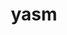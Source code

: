 ---
title: "yasm"
layout: cache
categories: [package, v0.19]
meta: {"versions": ["1.3.0"], "compilers": ["gcc@=11.1.0", "gcc@=7.3.1", "oneapi@=2022.1.0"], "oss": ["amzn2", "ubuntu20.04"], "platforms": ["linux"], "targets": ["aarch64", "neoverse_n1", "x86_64", "x86_64_v3"], "stacks": ["aws-ahug", "aws-ahug-aarch64", "aws-isc", "aws-isc-aarch64", "e4s", "e4s-oneapi", "ml-cpu", "ml-cuda"], "num_specs": 5, "num_specs_by_stack": {"aws-isc-aarch64": 2, "aws-ahug-aarch64": 2, "ml-cuda": 1, "ml-cpu": 1, "aws-isc": 1, "aws-ahug": 1, "e4s": 1, "e4s-oneapi": 1}}
spec_details: [{"hash": "wkvifo2x7hlitrponkvjp6a3uwuwwszt", "compiler": "gcc@=7.3.1", "versions": ["1.3.0"], "os": "amzn2", "platform": "linux", "target": "aarch64", "variants": ["build_system=autotools"], "stacks": ["aws-isc-aarch64", "aws-ahug-aarch64"], "size": "-", "tarball": "https://binaries.spack.io/releases/v0.19/build_cache/linux-amzn2-aarch64/gcc-7.3.1/yasm-1.3.0/linux-amzn2-aarch64-gcc-7.3.1-yasm-1.3.0-wkvifo2x7hlitrponkvjp6a3uwuwwszt.spack"}, {"hash": "oorxvnaxzb745z3tv5dwyvv6ldy57rf3", "compiler": "gcc@=7.3.1", "versions": ["1.3.0"], "os": "amzn2", "platform": "linux", "target": "neoverse_n1", "variants": ["build_system=autotools"], "stacks": ["aws-isc-aarch64", "aws-ahug-aarch64"], "size": "-", "tarball": "https://binaries.spack.io/releases/v0.19/build_cache/linux-amzn2-neoverse_n1/gcc-7.3.1/yasm-1.3.0/linux-amzn2-neoverse_n1-gcc-7.3.1-yasm-1.3.0-oorxvnaxzb745z3tv5dwyvv6ldy57rf3.spack"}, {"hash": "df7rqmz34rdcfkiwgoeykb4zfs2p4ngt", "compiler": "gcc@=7.3.1", "versions": ["1.3.0"], "os": "amzn2", "platform": "linux", "target": "x86_64_v3", "variants": ["build_system=autotools"], "stacks": ["ml-cuda", "ml-cpu", "aws-isc", "aws-ahug"], "size": "-", "tarball": "https://binaries.spack.io/releases/v0.19/build_cache/linux-amzn2-x86_64_v3/gcc-7.3.1/yasm-1.3.0/linux-amzn2-x86_64_v3-gcc-7.3.1-yasm-1.3.0-df7rqmz34rdcfkiwgoeykb4zfs2p4ngt.spack"}, {"hash": "cxoih4iwis5btezuwzeeb5zynt334sra", "compiler": "gcc@=11.1.0", "versions": ["1.3.0"], "os": "ubuntu20.04", "platform": "linux", "target": "x86_64", "variants": ["build_system=autotools"], "stacks": ["e4s"], "size": "-", "tarball": "https://binaries.spack.io/releases/v0.19/build_cache/linux-ubuntu20.04-x86_64/gcc-11.1.0/yasm-1.3.0/linux-ubuntu20.04-x86_64-gcc-11.1.0-yasm-1.3.0-cxoih4iwis5btezuwzeeb5zynt334sra.spack"}, {"hash": "u3sboqdyroflk74fzug465344gndv3wh", "compiler": "oneapi@=2022.1.0", "versions": ["1.3.0"], "os": "ubuntu20.04", "platform": "linux", "target": "x86_64", "variants": ["build_system=autotools"], "stacks": ["e4s-oneapi"], "size": "-", "tarball": "https://binaries.spack.io/releases/v0.19/build_cache/linux-ubuntu20.04-x86_64/oneapi-2022.1.0/yasm-1.3.0/linux-ubuntu20.04-x86_64-oneapi-2022.1.0-yasm-1.3.0-u3sboqdyroflk74fzug465344gndv3wh.spack"}]
---